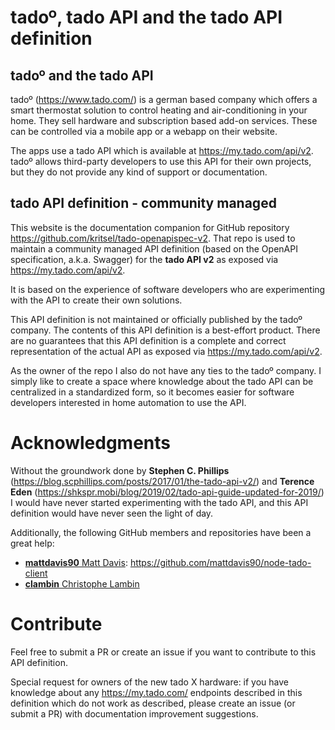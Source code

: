 # tado&ordm;, tado API and the tado API definition

## tado&ordm; and the tado API

tado&ordm; (https://www.tado.com/) is a german based company which offers a smart thermostat solution
to control heating and air-conditioning in your home. 
They sell hardware and subscription based add-on services.
These can be controlled via a mobile app or a webapp on their website.

The apps use a tado API which is available at https://my.tado.com/api/v2.
tado&ordm; allows third-party developers to use this API for their own projects,
but they do not provide any kind of support or documentation.

## tado API definition - community managed

This website is the documentation companion for GitHub repository https://github.com/kritsel/tado-openapispec-v2.
That repo is used to maintain a community managed API definition (based on the OpenAPI specification, a.k.a. Swagger)
for the **tado API v2** as exposed via https://my.tado.com/api/v2.

It is based on the experience of software developers who are experimenting
with the API to create their own solutions.

This API definition is not maintained or officially published by the tado&ordm; company.
The contents of this API definition is a best-effort product.
There are no guarantees that this API definition is a complete and
correct representation of the actual API as exposed via https://my.tado.com/api/v2.

As the owner of the repo I also do not have any ties to the tado&ordm; company. 
I simply like to create a space where knowledge about the tado API can be centralized in a standardized form,
so it becomes easier for software developers interested in home automation to use the API.

# Acknowledgments
Without the groundwork done by **Stephen C. Phillips**
(https://blog.scphillips.com/posts/2017/01/the-tado-api-v2/)
and **Terence Eden** (https://shkspr.mobi/blog/2019/02/tado-api-guide-updated-for-2019/)
I would have never started experimenting with the tado API,
and this API definition would have never seen the light of day.

Additionally, the following GitHub members and repositories have been a great help:
* [**mattdavis90** Matt Davis](https://github.com/mattdavis90): https://github.com/mattdavis90/node-tado-client
* [**clambin** Christophe Lambin](https://github.com/clambin)

# Contribute
Feel free to submit a PR or create an issue if you want to contribute to this
API definition.

Special request for owners of the new tado X hardware: if you have knowledge about any https://my.tado.com/ endpoints
described in this definition which do not work as described, please create an issue (or submit a PR) with
documentation improvement suggestions.
